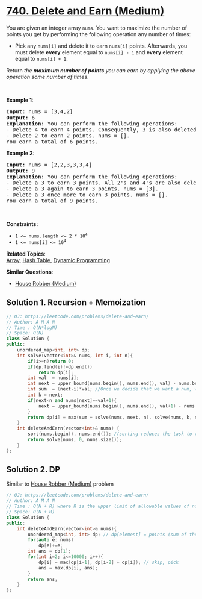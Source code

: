 # [740. Delete and Earn (Medium)](https://leetcode.com/problems/delete-and-earn/)

<p>You are given an integer array <code>nums</code>. You want to maximize the number of points you get by performing the following operation any number of times:</p>

<ul>
	<li>Pick any <code>nums[i]</code> and delete it to earn <code>nums[i]</code> points. Afterwards, you must delete <b>every</b> element equal to <code>nums[i] - 1</code> and <strong>every</strong> element equal to <code>nums[i] + 1</code>.</li>
</ul>

<p>Return <em>the <strong>maximum number of points</strong> you can earn by applying the above operation some number of times</em>.</p>

<p>&nbsp;</p>
<p><strong>Example 1:</strong></p>

<pre><strong>Input:</strong> nums = [3,4,2]
<strong>Output:</strong> 6
<strong>Explanation:</strong> You can perform the following operations:
- Delete 4 to earn 4 points. Consequently, 3 is also deleted. nums = [2].
- Delete 2 to earn 2 points. nums = [].
You earn a total of 6 points.
</pre>

<p><strong>Example 2:</strong></p>

<pre><strong>Input:</strong> nums = [2,2,3,3,3,4]
<strong>Output:</strong> 9
<strong>Explanation:</strong> You can perform the following operations:
- Delete a 3 to earn 3 points. All 2's and 4's are also deleted. nums = [3,3].
- Delete a 3 again to earn 3 points. nums = [3].
- Delete a 3 once more to earn 3 points. nums = [].
You earn a total of 9 points.</pre>

<p>&nbsp;</p>
<p><strong>Constraints:</strong></p>

<ul>
	<li><code>1 &lt;= nums.length &lt;= 2 * 10<sup>4</sup></code></li>
	<li><code>1 &lt;= nums[i] &lt;= 10<sup>4</sup></code></li>
</ul>


**Related Topics**:  
[Array](https://leetcode.com/tag/array/), [Hash Table](https://leetcode.com/tag/hash-table/), [Dynamic Programming](https://leetcode.com/tag/dynamic-programming/)

**Similar Questions**:
* [House Robber (Medium)](https://leetcode.com/problems/house-robber/)

## Solution 1. Recursion + Memoization

```cpp
// OJ: https://leetcode.com/problems/delete-and-earn/
// Author: A M A N
// Time : O(N*logN)
// Space: O(N)
class Solution {
public:
    unordered_map<int, int> dp;
    int solve(vector<int>& nums, int i, int n){
        if(i>=n)return 0;
        if(dp.find(i)!=dp.end())
            return dp[i];
        int val  = nums[i];
        int next = upper_bound(nums.begin(), nums.end(), val) - nums.begin(); // next element if val+1 does not exist
        int sum  = (next-i)*val; //Once we decide that we want a num, we can add all the occurrences of num into the total
        int k = next; 
        if(next<n and nums[next]==val+1){
            next = upper_bound(nums.begin(), nums.end(), val+1) - nums.begin(); //next element if val+1 exist
        }
        return dp[i] = max(sum + solve(nums, next, n), solve(nums, k, n));
    }
    int deleteAndEarn(vector<int>& nums) {
        sort(nums.begin(), nums.end()); //sorting reduces the task to remove additional elements in one direction only
        return solve(nums, 0, nums.size());
    }
};
```


## Solution 2. DP

Similar to [House Robber (Medium)](https://leetcode.com/problems/house-robber/) problem 

```cpp
// OJ: https://leetcode.com/problems/delete-and-earn/
// Author: A M A N
// Time : O(N + R) where R is the upper limit of allowable values of nums[i]
// Space: O(N + R)
class Solution {
public:
    int deleteAndEarn(vector<int>& nums){
        unordered_map<int, int> dp; // dp[element] = points (sum of those elements)
        for(auto e: nums)
            dp[e]+=e;
        int ans = dp[1];
        for(int i=2; i<=10000; i++){
            dp[i] = max(dp[i-1], dp[i-2] + dp[i]); // skip, pick
            ans = max(dp[i], ans);
        }
        return ans;
    }
};
```